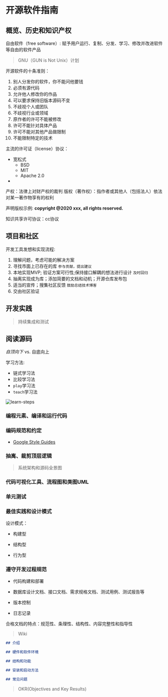 # 开源软件指南

## 概览、历史和知识产权

自由软件（free software）: 赋予用户运行、复制、分发、学习、修改并改进软件等自由的软件产品

> GNU（GUN is Not Unix）计划

开源软件的十条准则：
1. 别人分发你的软件，你不能问他要钱
2. 必须有源代码
3. 允许他人修改你的作品
4. 可以要求保持旧版本源码不变
5. 不歧视个人或团队
6. 不歧视行业或领域
7. 原作者的许可不能被修改
8. 许可不能针对具体产品
9. 许可不能对其他产品做限制
10. 不能限制特定的技术 

主流的许可证（license）协议：
- 宽松式
  - BSD
  - MIT
  - Apache 2.0
- 

产权：法律上对财产权的裁判
版权（著作权）：指作者或其他人（包括法人）依法对某一著作物享有的权利

声明版权示例: __copyright @2020 xxx, all rights reserved.__

知识共享许可协议：cc协议

## 项目和社区

开发工具发想和实现流程:

1. 理解问题，考虑可能的解决方案
2. 寻找市面上已存在的库 `参与贡献，提出建议`
3. 本地实现MVP; 验证方案可行性;保持接口解耦的想法进行设计 `及时回归`
4. 抽离实现成为库；添加简要的文档和动机；开源仓库发布包
5. 适当的宣传；搜集社区反馈 `鼓励总结技术博客`
6. 交由社区验证


## 开发实践

> 持续集成和测试


## 阅读源码

_自顶向下_ vs. 自底向上

学习方法:

- 链式学习法
- 比较学习法
- `play`学习法
- `teach`学习法

![learn-steps](https://imgos.cn/2024/08/13/66bb2ced6a44e.png)


### 编程元素、编译和运行代码

### 编码规范和约定

- [Google Style Guides](https://google.github.io/styleguide/)


### 抽离、裁剪顶层逻辑

> 系统架构和源码全景图

### 代码可视化工具、流程图和类图UML

### 单元测试

### 最佳实践和设计模式

设计模式：

- 构建型

- 结构型

- 行为型

### 遵守开发过程规范

- 代码构建和部署

- 数据库设计文档、接口文档、需求规格文档、测试用例、测试报告等

- 版本控制

- 日志记录

合格文档的特点：规范性、条理性、结构性、内容完整性和指导性

> Wiki

```md
## 介绍

## 硬件和软件环境

## 结构和功能

## 安装和启动方法

## 常见问题

```

> OKR(Objectives and Key Results)


